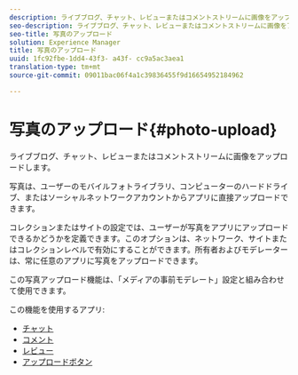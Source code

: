 ```yaml
---
description: ライブブログ、チャット、レビューまたはコメントストリームに画像をアップロードします。
seo-description: ライブブログ、チャット、レビューまたはコメントストリームに画像をアップロードします。
seo-title: 写真のアップロード
solution: Experience Manager
title: 写真のアップロード
uuid: 1fc92fbe-1dd4-43f3- a43f- cc9a5ac3aea1
translation-type: tm+mt
source-git-commit: 09011bac06f4a1c39836455f9d16654952184962

---
```



# 写真のアップロード{#photo-upload}

ライブブログ、チャット、レビューまたはコメントストリームに画像をアップロードします。

写真は、ユーザーのモバイルフォトライブラリ、コンピューターのハードドライブ、またはソーシャルネットワークアカウントからアプリに直接アップロードできます。

コレクションまたはサイトの設定では、ユーザーが写真をアプリにアップロードできるかどうかを定義できます。このオプションは、ネットワーク、サイトまたはコレクションレベルで有効にすることができます。所有者およびモデレーターは、常に任意のアプリに写真をアップロードできます。

この写真アップロード機能は、「メディアの事前モデレート」設定と組み合わせて使用できます。

この機能を使用するアプリ:

* [チャット](/help/using/c-about-apps/c-chat-app/c-chat-app.md#c_chat_app)
* [コメント](/help/using/c-about-apps/c-comments/c-comments.md)
* [レビュー](/help/using/c-about-apps/c-reviews-app/c-reviews-app.md#c_reviews_app)
* [アップロードボタン](/help/using/c-about-apps/c-upload-button-app/c-upload-button-app.md#c_upload_button_app)


